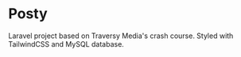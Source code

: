 # Posty
Laravel project based on Traversy Media's crash course. Styled with TailwindCSS and MySQL database.
